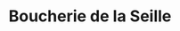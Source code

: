 ---
title: "Boucherie de la Seille"
url: /ruffey-sur-seille/boucherie-de-la-seille/
shop: boucherie
---
